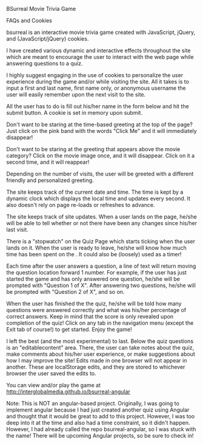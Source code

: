 BSurreal Movie Trivia Game

FAQs and Cookies

bsurreal is an interactive movie trivia game created with JavaScript, jQuery, and (JavaScript/jQuery) cookies.

I have created various dynamic and interactive effects throughout the site which are meant to encourage the user to interact with the web page while answering questions to a quiz.

I highly suggest engaging in the use of cookies to personalize the user experience during the game and/or while visiting the site. All it takes is to input a first and last name, first name only, or anonymous username the user will easily remember upon the next visit to the site.

All the user has to do is fill out his/her name in the form below and hit the submit button. A cookie is set in memory upon submit.

Don't want to be staring at the time-based greeting at the top of the page? Just click on the pink band with the words "Click Me" and it will immediately disappear!

Don't want to be staring at the greeting that appears above the movie category? Click on the movie image once, and it will disappear. Click on it a second time, and it will reappear!

Depending on the number of visits, the user will be greeted with a different friendly and personalized greeting.

The site keeps track of the current date and time. The time is kept by a dynamic clock which displays the local time and updates every second. It also doesn't rely on page re-loads or refreshes to advance.

The site keeps track of site updates. When a user lands on the page, he/she will be able to tell whether or not there have been any changes since his/her last visit.

There is a "stopwatch" on the Quiz Page which starts ticking when the user lands on it. When the user is ready to leave, he/she will know how much time has been spent on the . It could also be (loosely) used as a timer!

Each time after the user answers a question, a line of text will return moving the question location forward 1 number. For example, if the user has just started the game and has only answered one question, he/she will be prompted with "Question 1 of X". After answering two questions, he/she will be prompted with "Question 2 of X", and so on.

When the user has finished the the quiz, he/she will be told how many questions were answered correctly and what was his/her percentage of correct answers. Keep in mind that the score is only revealed upon completion of the quiz! Click on any tab in the navigation menu (except the Exit tab of course!) to get started. Enjoy the game!

I left the best (and the most experimental) to last. Below the quiz questions is an "editablecontent" area. There, the user can take notes about the quiz, make comments about his/her user experience, or make suggestions about how I may improve the site! Edits made in one browser will not appear in another. These are localStorage edits, and they are stored to whichever browser the user saved the edits to.

You can view and/or play the game at http://interglobalmedia.github.io/bsurreal-angular

Note: This is NOT an angular-based project. Originally, I was going to implement angular because I had just created another quiz using Angular and thought that it would be great to add to this project. However, I was too deep into it at the time and also had a time constraint, so it didn't happen. However, I had already called the repo bsurreal-angular, so I was stuck with the name! There will be upcoming Angular projects, so be sure to check in!
